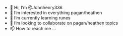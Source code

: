 - 👋 Hi, I’m @Johnhenry336
- 👀 I’m interested in everything pagan/heathen
- 🌱 I’m currently learning runes 
- 💞️ I’m looking to collaborate on pagan/heathen topics
- 📫 How to reach me ...

<!---
Johnhenry336/Johnhenry336 is a ✨ special ✨ repository because its `README.md` (this file) appears on your GitHub profile.
You can click the Preview link to take a look at your changes.
--->
